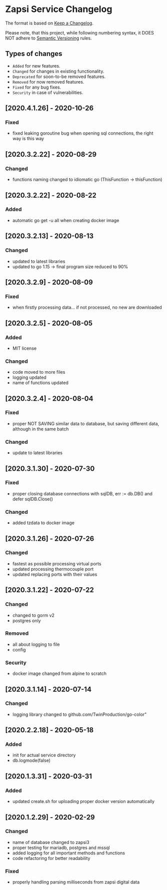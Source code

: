 # Zapsi Service Changelog

The format is based on [Keep a Changelog](http://keepachangelog.com/en/1.0.0/).

Please note, that this project, while following numbering syntax, it DOES NOT
adhere to [Semantic Versioning](http://semver.org/spec/v2.0.0.html) rules.

## Types of changes

* ```Added``` for new features.
* ```Changed``` for changes in existing functionality.
* ```Deprecated``` for soon-to-be removed features.
* ```Removed``` for now removed features.
* ```Fixed``` for any bug fixes.
* ```Security``` in case of vulnerabilities.

## [2020.4.1.26] - 2020-10-26

### Fixed
- fixed leaking goroutine bug when opening sql connections, the right way is this way

## [2020.3.2.22] - 2020-08-29

### Changed
- functions naming changed to idiomatic go (ThisFunction -> thisFunction)

## [2020.3.2.22] - 2020-08-22

### Added
- automatic go get -u all when creating docker image

## [2020.3.2.13] - 2020-08-13

### Changed
- updated to latest libraries
- updated to go 1.15 -> final program size reduced to 90%

## [2020.3.2.9] - 2020-08-09

### Fixed
- when firstly processing data... if not processed, no new are downloaded

## [2020.3.2.5] - 2020-08-05

### Added
- MIT license

### Changed
- code moved to more files
- logging updated
- name of functions updated


## [2020.3.2.4] - 2020-08-04

### Fixed
- proper NOT SAVING similar data to database, but saving different data, although in the same batch

### Changed
- update to latest libraries

## [2020.3.1.30] - 2020-07-30

### Fixed
- proper closing database connections with sqlDB, err := db.DB() and defer sqlDB.Close()

### Changed
- added tzdata to docker image

## [2020.3.1.26] - 2020-07-26

### Changed
- fastest as possible processing virtual ports
- updated processing thermocouple port
- updated replacing ports with their values

## [2020.3.1.22] - 2020-07-22

### Changed
- changed to gorm v2
- postgres only

### Removed
- all about logging to file
- config

### Security
- docker image changed from alpine to scratch

## [2020.3.1.14] - 2020-07-14

### Changed
- logging library changed to github.com/TwinProduction/go-color"

## [2020.2.2.18] - 2020-05-18

### Added
- init for actual service directory
- db.logmode(false)

## [2020.1.3.31] - 2020-03-31

### Added
- updated create.sh for uploading proper docker version automatically

## [2020.1.2.29] - 2020-02-29

### Changed
- name of database changed to zapsi3
- proper testing for mariadb, postgres and mssql
- added logging for all important methods and functions
- code refactoring for better readability

### Fixed
- properly handling parsing milliseconds from zapsi digital data